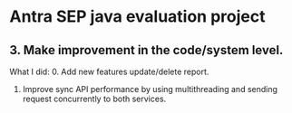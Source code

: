 # Antra SEP java evaluation project

## 3. Make improvement in the code/system level.
What I did:
0. Add new features update/delete report.
1. Improve sync API performance by using multithreading and sending request concurrently to both services.


